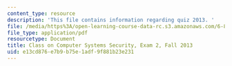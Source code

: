 ```yaml
---
content_type: resource
description: 'This file contains information regarding quiz 2013. '
file: /media/https%3A/open-learning-course-data-rc.s3.amazonaws.com/6-858-computer-systems-security-fall-2014/e13cd876e7b9b75e1adf9f881b23e231_MIT6_858F14_q13_2.pdf
file_type: application/pdf
resourcetype: Document
title: Class on Computer Systems Security, Exam 2, Fall 2013
uid: e13cd876-e7b9-b75e-1adf-9f881b23e231
---
```

